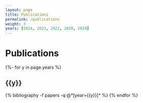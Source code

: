```yaml
---
layout: page
title: Publications
permalink: /publications
weight: 3
years: [2024, 2023, 2022, 2020, 2019]
---
```


# **Publications**


<div class="publications">
{%- for y in page.years %}
  <h2 class="year">{{y}}</h2>
  {% bibliography -f papers -q @*[year={{y}}]* %}
{% endfor %}
</div>


<br/>

